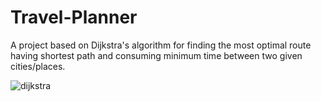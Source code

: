 # Travel-Planner
A project based on Dijkstra's algorithm for finding the most optimal route having shortest path and consuming minimum time between two given cities/places.

![dijkstra](https://user-images.githubusercontent.com/78503563/158403198-60a1fbf8-40f9-4c95-a72a-eb7b2f5f81d7.png)

